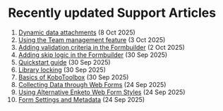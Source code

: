 # Recently updated Support Articles

<!--This page is auto generated using the `scripts/last-updated.py` script, do not update manually-->
1. [Dynamic data attachments](dynamic_data_attachment.md) (8 Oct 2025)
1. [Using the Team management feature](getting_started_organization_feature.md) (3 Oct 2025)
1. [Adding validation criteria in the Formbuilder](validation_criteria.md) (2 Oct 2025)
1. [Adding skip logic in the Formbuilder](skip_logic.md) (30 Sep 2025)
1. [Quickstart guide](quick_start.md) (30 Sep 2025)
1. [Library locking](library_locking.md) (30 Sep 2025)
1. [Basics of KoboToolbox](welcome.md) (30 Sep 2025)
1. [Collecting Data through Web Forms](data_through_webforms.md) (24 Sep 2025)
1. [Using Alternative Enketo Web Form Styles](alternative_enketo.md) (24 Sep 2025)
1. [Form Settings and Metadata](form_meta.md) (24 Sep 2025)
